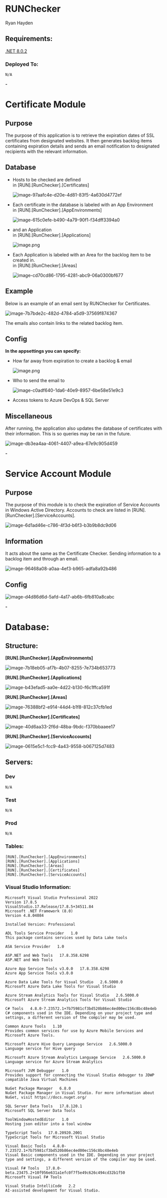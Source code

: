 # RUNChecker
Ryan Hayden

## Requirements:

[.NET 8.0.2](https://dotnet.microsoft.com/en-us/download/dotnet/thank-you/runtime-aspnetcore-8.0.2-windows-x64-installer)
### Deployed To:
    N/A

**-**

# Certificate Module

## Purpose
The purpose of this application is to retrieve the expiration dates of SSL certificates from designated websites. It then generates backlog items containing expiration details and sends an email notification to designated recipients with the relevant information.

## Database
<ul>
<li>
Hosts to be checked are defined<br>in [RUN].[RunChecker].[Certificates]

![image-97aafc4e-d20e-4d81-83f5-4a630d4772ef](https://github.com/user-attachments/assets/9e475f7c-1525-45e5-a404-138d74631357)


</li>

<li>
Each certificate in the database is labeled with an App Environment<br>in [RUN].[RunChecker].[AppEnvironments]


![image-615c0efe-b490-4a79-90f1-f34dff3394a0](https://github.com/user-attachments/assets/bbb032c1-8d02-4de0-9e3e-8142d48fefd0)

</li>
<li>
and an Application<br>in [RUN].[RunChecker].[Applications]

![image.png](/.attachments/image-cd70cd86-1795-4281-abc9-06a0300bf677.png)
</li>
<li>
Each Application is labeled with an Area for the backlog item to be created in.<br>in [RUN].[RunChecker].[Areas]

![image-cd70cd86-1795-4281-abc9-06a0300bf677](https://github.com/user-attachments/assets/50bfb509-385d-4d1e-8c00-b81cf92e0f81)

</li>
</ul>

## Example
Below is an example of an email sent by RUNChecker for Certificates.

![image-7b7bde2c-482d-4784-a5d9-37569f874367](https://github.com/user-attachments/assets/ced1c53f-9d94-4e67-9186-be77260219b5)

The emails also contain links to the related backlog item.

## Config
<b>In the appsettings you can specify:</b>
<ul>
<li>
How far away from expiration to create a backlog & email 

![image.png](/.attachments/image-c0adf640-1da6-40e9-8957-6be58e51e9c3.png)
</li>
<li>
Who to send the email to

![image-c0adf640-1da6-40e9-8957-6be58e51e9c3](https://github.com/user-attachments/assets/657b74d1-3153-4267-a21f-f5070665b142)

</li>

<li>
Access tokens to Azure DevOps & SQL Server
</li>

</ul>

## Miscellaneous
After running, the application also updates the database of certificates with their information. This is so queries may be ran in the future.

![image-db3ea4aa-4061-4407-a9ea-67e9c905d459](https://github.com/user-attachments/assets/341b61e1-eb03-4a8c-b049-d004263456bf)


**-**

# Service Account Module

## Purpose
The purpose of this module is to check the expiration of Service Accounts in Windows Active Directory.
 Accounts to check are listed in [RUN].[RunChecker].[ServiceAccounts].

![image-6d1ad46e-c786-4f3d-b6f3-b3b9b8dc9d06](https://github.com/user-attachments/assets/4e271b2b-eb53-441f-bb27-1cd2c3994153)


## Information
It acts about the same as the Certificate Checker. Sending information to a backlog item and through an email.

![image-96468a08-a0aa-4ef3-b965-adfa8a92b486](https://github.com/user-attachments/assets/1e05e84e-796d-4531-96f6-23308c761993)


## Config

![image-d4d86d6d-5afd-4a17-ab6b-6fb810a8cabc](https://github.com/user-attachments/assets/4334b370-503e-4e0b-ae55-0621c17e8d0e)

**-**

# Database:

## Structure:

**[RUN].[RunChecker].[AppEnvironments]**

![image-7b18eb05-af7b-4b07-8255-7e734b653773](https://github.com/user-attachments/assets/e44b18af-8efe-4840-86e2-97fa49e76bd5)

**[RUN].[RunChecker].[Applications]**

![image-b43efad5-aa0e-4d22-b130-f6c1ffca591f](https://github.com/user-attachments/assets/201159d6-32af-4f34-81f6-50c063a6e85a)

**[RUN].[RunChecker].[Areas]**

![image-76388bf2-e914-44d4-b1f8-812c37cfb1ed](https://github.com/user-attachments/assets/16e90313-69ab-4b83-8456-23e64e5e1d4c)

**[RUN].[RunChecker].[Certificates]**

![image-40d6aa33-2f6d-48ba-9bdc-f370bbaaee17](https://github.com/user-attachments/assets/2a68e7ff-3f8e-462e-bd92-af98118301e3)

**[RUN].[RunChecker].[ServiceAccounts]**

![image-0615e5c1-fcc9-4a43-9558-b067125d7483](https://github.com/user-attachments/assets/d374e1b9-d83c-4a72-8b59-38de9954aaca)


## Servers:
### Dev
    N/A
### Test
    N/A
### Prod
    N/A
### Tables:
    [RUN].[RunChecker].[AppEnvironments]
    [RUN].[RunChecker].[Applications]
    [RUN].[RunChecker].[Areas]
    [RUN].[RunChecker].[Certificates]
    [RUN].[RunChecker].[ServiceAccounts]

### Visual Studio Information:
    Microsoft Visual Studio Professional 2022
    Version 17.8.5
    VisualStudio.17.Release/17.8.5+34511.84
    Microsoft .NET Framework (8.0)
    Version 4.8.04084
    
    Installed Version: Professional
    
    ADL Tools Service Provider   1.0
    This package contains services used by Data Lake tools
    
    ASA Service Provider   1.0
    
    ASP.NET and Web Tools   17.8.358.6298
    ASP.NET and Web Tools
    
    Azure App Service Tools v3.0.0   17.8.358.6298
    Azure App Service Tools v3.0.0
    
    Azure Data Lake Tools for Visual Studio   2.6.5000.0
    Microsoft Azure Data Lake Tools for Visual Studio
    
    Azure Stream Analytics Tools for Visual Studio   2.6.5000.0
    Microsoft Azure Stream Analytics Tools for Visual Studio
    
    C# Tools   4.8.0-7.23572.1+7b75981cf3bd520b86ec4ed00ec156c8bc48e4eb
    C# components used in the IDE. Depending on your project type and settings, a different version of the compiler may be used.
    
    Common Azure Tools   1.10
    Provides common services for use by Azure Mobile Services and Microsoft Azure Tools.
    
    Microsoft Azure Hive Query Language Service   2.6.5000.0
    Language service for Hive query
    
    Microsoft Azure Stream Analytics Language Service   2.6.5000.0
    Language service for Azure Stream Analytics
    
    Microsoft JVM Debugger   1.0
    Provides support for connecting the Visual Studio debugger to JDWP compatible Java Virtual Machines
    
    NuGet Package Manager   6.8.0
    NuGet Package Manager in Visual Studio. For more information about NuGet, visit https://docs.nuget.org/
    
    SQL Server Data Tools   17.8.120.1
    Microsoft SQL Server Data Tools
    
    ToolWindowHostedEditor   1.0
    Hosting json editor into a tool window
    
    TypeScript Tools   17.0.20920.2001
    TypeScript Tools for Microsoft Visual Studio
    
    Visual Basic Tools   4.8.0-7.23572.1+7b75981cf3bd520b86ec4ed00ec156c8bc48e4eb
    Visual Basic components used in the IDE. Depending on your project type and settings, a different version of the compiler may be used.
    
    Visual F# Tools   17.8.0-beta.23475.2+10f956e631a1efc0f7f5e49c626c494cd32b1f50
    Microsoft Visual F# Tools
    
    Visual Studio IntelliCode   2.2
    AI-assisted development for Visual Studio.
